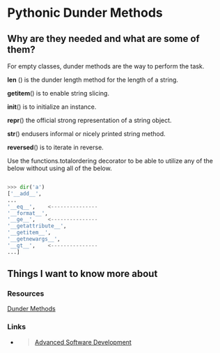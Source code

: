 # Pythonic Dunder Methods

## Why are they needed and what are some of them?

For empty classes, dunder methods are the way to perform the task. 

__len__ () is the dunder length method for the length of a string. 

__getitem__() is to enable string slicing. 

__init__() is to initialize an instance. 

__repr__() the official strong representation of a string object. 

__str__() endusers informal or nicely printed string method. 

__reversed__() is to iterate in reverse. 

Use the functions.totalordering decorator to be able to utilize any of the below without using all of the below. 

```python

>>> dir('a')
['__add__',
...
'__eq__',    <---------------
'__format__',
'__ge__',    <---------------
'__getattribute__',
'__getitem__',
'__getnewargs__',
'__gt__',    <---------------
...]
```

## Things I want to know more about

### Resources

[Dunder Methods](https://dbader.org/blog/python-dunder-methods)

### Links

- >[Advanced Software Development](README.md)

